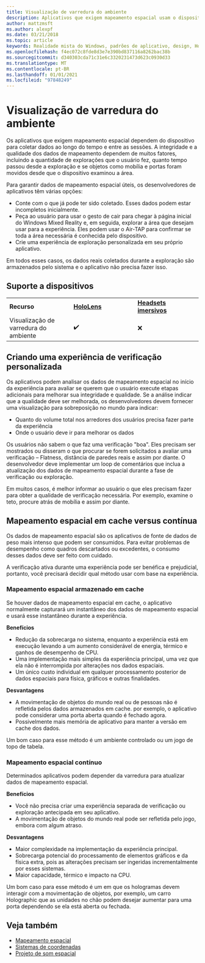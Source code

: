 ```yaml
---
title: Visualização de varredura do ambiente
description: Aplicativos que exigem mapeamento espacial usam o dispositivo para coletar dados ao longo do tempo e entre sessões.
author: mattzmsft
ms.author: alexpf
ms.date: 03/21/2018
ms.topic: article
keywords: Realidade mista do Windows, padrões de aplicativo, design, HoloLens, verificação de sala, mapeamento espacial, malha, headset de realidade misturada, headset de realidade misturada do Windows, headset da realidade virtual, HoloLens
ms.openlocfilehash: f4ec072c8fde8d3e7e390bd837116a8262bac38b
ms.sourcegitcommit: d340303cda71c31e6c3320231473d623c0930d33
ms.translationtype: MT
ms.contentlocale: pt-BR
ms.lasthandoff: 01/01/2021
ms.locfileid: "97848249"
---
```

# <a name="room-scan-visualization"></a>Visualização de varredura do ambiente

Os aplicativos que exigem mapeamento espacial dependem do dispositivo para coletar dados ao longo do tempo e entre as sessões. A integridade e a qualidade dos dados de mapeamento dependem de muitos fatores, incluindo a quantidade de explorações que o usuário fez, quanto tempo passou desde a exploração e se objetos como mobília e portas foram movidos desde que o dispositivo examinou a área.

Para garantir dados de mapeamento espacial úteis, os desenvolvedores de aplicativos têm várias opções:
* Conte com o que já pode ter sido coletado. Esses dados podem estar incompletos inicialmente.
* Peça ao usuário para usar o gesto de cair para chegar à página inicial do Windows Mixed Reality e, em seguida, explorar a área que desejam usar para a experiência. Eles podem usar o Air-TAP para confirmar se toda a área necessária é conhecida pelo dispositivo.
* Crie uma experiência de exploração personalizada em seu próprio aplicativo.

Em todos esses casos, os dados reais coletados durante a exploração são armazenados pelo sistema e o aplicativo não precisa fazer isso.

## <a name="device-support"></a>Suporte a dispositivos

<table>
    <colgroup>
    <col width="33%" />
    <col width="33%" />
    <col width="33%" />
    </colgroup>
    <tr>
        <td><strong>Recurso</strong></td>
        <td><a href="../hololens-hardware-details.md"><strong>HoloLens</strong></a></td>
        <td><a href="../discover/immersive-headset-hardware-details.md"><strong>Headsets imersivos</strong></a></td>
    </tr>
     <tr>
        <td>Visualização de varredura do ambiente</td>
        <td>✔️</td>
        <td>❌</td>
    </tr>
</table>



## <a name="building-a-custom-scanning-experience"></a>Criando uma experiência de verificação personalizada

Os aplicativos podem analisar os dados de mapeamento espacial no início da experiência para avaliar se querem que o usuário execute etapas adicionais para melhorar sua integridade e qualidade. Se a análise indicar que a qualidade deve ser melhorada, os desenvolvedores devem fornecer uma visualização para sobreposição no mundo para indicar:
* Quanto do volume total nos arredores dos usuários precisa fazer parte da experiência
* Onde o usuário deve ir para melhorar os dados

Os usuários não sabem o que faz uma verificação "boa". Eles precisam ser mostrados ou disseram o que procurar se forem solicitados a avaliar uma verificação – Flatness, distância de paredes reais e assim por diante. O desenvolvedor deve implementar um loop de comentários que inclua a atualização dos dados de mapeamento espacial durante a fase de verificação ou exploração.

Em muitos casos, é melhor informar ao usuário o que eles precisam fazer para obter a qualidade de verificação necessária. Por exemplo, examine o teto, procure atrás de mobília e assim por diante.

## <a name="cached-versus-continuous-spatial-mapping"></a>Mapeamento espacial em cache versus contínua

Os dados de mapeamento espacial são os aplicativos de fonte de dados de peso mais intenso que podem ser consumidos. Para evitar problemas de desempenho como quadros descartados ou excedentes, o consumo desses dados deve ser feito com cuidado.

A verificação ativa durante uma experiência pode ser benéfica e prejudicial, portanto, você precisará decidir qual método usar com base na experiência.

### <a name="cached-spatial-mapping"></a>Mapeamento espacial armazenado em cache

Se houver dados de mapeamento espacial em cache, o aplicativo normalmente capturará um instantâneo dos dados de mapeamento espacial e usará esse instantâneo durante a experiência.

**Benefícios**
* Redução da sobrecarga no sistema, enquanto a experiência está em execução levando a um aumento considerável de energia, térmico e ganhos de desempenho de CPU.
* Uma implementação mais simples da experiência principal, uma vez que ela não é interrompida por alterações nos dados espaciais.
* Um único custo individual em qualquer processamento posterior de dados espaciais para física, gráficos e outras finalidades.

**Desvantagens**
* A movimentação de objetos do mundo real ou de pessoas não é refletida pelos dados armazenados em cache. por exemplo, o aplicativo pode considerar uma porta aberta quando é fechado agora.
* Possivelmente mais memória de aplicativo para manter a versão em cache dos dados.

Um bom caso para esse método é um ambiente controlado ou um jogo de topo de tabela.

### <a name="continuous-spatial-mapping"></a>Mapeamento espacial contínuo

Determinados aplicativos podem depender da varredura para atualizar dados de mapeamento espacial.

**Benefícios**
* Você não precisa criar uma experiência separada de verificação ou exploração antecipada em seu aplicativo.
* A movimentação de objetos do mundo real pode ser refletida pelo jogo, embora com algum atraso.

**Desvantagens**
* Maior complexidade na implementação da experiência principal.
* Sobrecarga potencial do processamento de elementos gráficos e da física extra, pois as alterações precisam ser ingeridas incrementalmente por esses sistemas.
* Maior capacidade, térmico e impacto na CPU.

Um bom caso para esse método é um em que os hologramas devem interagir com a movimentação de objetos, por exemplo, um carro Holographic que as unidades no chão podem desejar aumentar para uma porta dependendo se ela está aberta ou fechada.

## <a name="see-also"></a>Veja também

* [Mapeamento espacial](spatial-mapping.md)
* [Sistemas de coordenadas](coordinate-systems.md)
* [Projeto de som espacial](spatial-sound-design.md)
